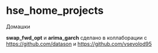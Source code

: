 # hse_home_projects
Домашки

**swap_fwd_opt** и **arima_garch** сделано в коллаборации с https://github.com/datason и https://github.com/vsevolod95
